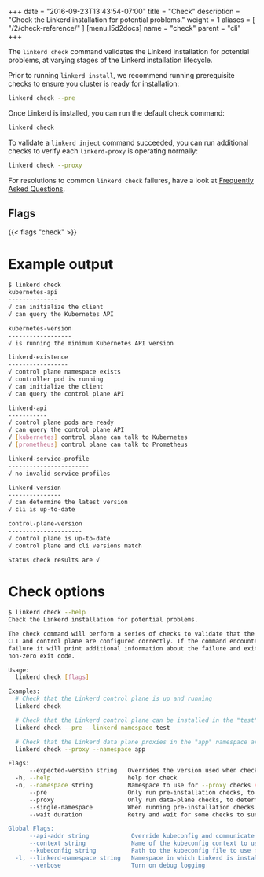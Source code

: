 +++
date = "2016-09-23T13:43:54-07:00"
title = "Check"
description = "Check the Linkerd installation for potential problems."
weight = 1
aliases = [
  "/2/check-reference/"
]
[menu.l5d2docs]
  name = "check"
  parent = "cli"
+++

The `linkerd check` command validates the Linkerd installation for potential
problems, at varying stages of the Linkerd installation lifecycle.

Prior to running `linkerd install`, we recommend running prerequisite checks to
ensure you cluster is ready for installation:
```bash
linkerd check --pre
```

Once Linkerd is installed, you can run the default check command:
```bash
linkerd check
```

To validate a `linkerd inject` command succeeded, you can run additional checks
to verify each `linkerd-proxy` is operating normally:
```bash
linkerd check --proxy
```

For resolutions to common `linkerd check` failures, have a look at
[Frequently Asked Questions](/2/faq).

## Flags

{{< flags "check" >}}

# Example output

```bash
$ linkerd check
kubernetes-api
--------------
√ can initialize the client
√ can query the Kubernetes API

kubernetes-version
------------------
√ is running the minimum Kubernetes API version

linkerd-existence
-----------------
√ control plane namespace exists
√ controller pod is running
√ can initialize the client
√ can query the control plane API

linkerd-api
-----------
√ control plane pods are ready
√ can query the control plane API
√ [kubernetes] control plane can talk to Kubernetes
√ [prometheus] control plane can talk to Prometheus

linkerd-service-profile
-----------------------
√ no invalid service profiles

linkerd-version
---------------
√ can determine the latest version
√ cli is up-to-date

control-plane-version
---------------------
√ control plane is up-to-date
√ control plane and cli versions match

Status check results are √
```

# Check options

```bash
$ linkerd check --help
Check the Linkerd installation for potential problems.

The check command will perform a series of checks to validate that the linkerd
CLI and control plane are configured correctly. If the command encounters a
failure it will print additional information about the failure and exit with a
non-zero exit code.

Usage:
  linkerd check [flags]

Examples:
  # Check that the Linkerd control plane is up and running
  linkerd check

  # Check that the Linkerd control plane can be installed in the "test" namespace
  linkerd check --pre --linkerd-namespace test

  # Check that the Linkerd data plane proxies in the "app" namespace are up and running
  linkerd check --proxy --namespace app

Flags:
      --expected-version string   Overrides the version used when checking if Linkerd is running the latest version (mostly for testing)
  -h, --help                      help for check
  -n, --namespace string          Namespace to use for --proxy checks (default: all namespaces)
      --pre                       Only run pre-installation checks, to determine if the control plane can be installed
      --proxy                     Only run data-plane checks, to determine if the data plane is healthy
      --single-namespace          When running pre-installation checks (--pre), only check the permissions required to operate the control plane in a single namespace
      --wait duration             Retry and wait for some checks to succeed if they don't pass the first time (default 5m0s)

Global Flags:
      --api-addr string            Override kubeconfig and communicate directly with the control plane at host:port (mostly for testing)
      --context string             Name of the kubeconfig context to use
      --kubeconfig string          Path to the kubeconfig file to use for CLI requests
  -l, --linkerd-namespace string   Namespace in which Linkerd is installed [$LINKERD_NAMESPACE] (default "linkerd")
      --verbose                    Turn on debug logging
```

